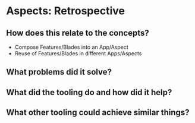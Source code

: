 # Aspects: Retrospective

## How does this relate to the concepts?

* Compose Features/Blades into an App/Aspect
* Reuse of Features/Blades in different Apps/Aspects

## What problems did it solve?

## What did the tooling do and how did it help?

## What other tooling could achieve similar things?
